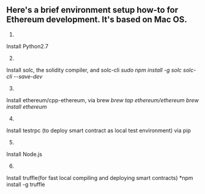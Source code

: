 ## Here's a brief environment setup how-to for Ethereum development. It's based on Mac OS.

1. 
Install Python2.7

2.
Install solc, the solidity compiler, and solc-cli
*sudo npm install -g solc solc-cli --save-dev*

3.
Install ethereum/cpp-ethereum, via brew
*brew tap ethereum/ethereum*
*brew install ethereum* 

4. 
Install testrpc (to deploy smart contract as local test environment) via pip

5.
Install Node.js

6.
Install truffle(for fast local compiling and deploying smart contracts)
*npm install -g truffle






